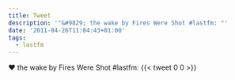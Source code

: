 ```yaml
---
title: Tweet
description: '"&#9829; the wake by Fires Were Shot #lastfm: "'
date: '2011-04-26T11:04:43+01:00'
tags:
  - lastfm
---
```

&#9829; the wake by Fires Were Shot #lastfm: 
      {{< tweet 0 0 >}}
    
